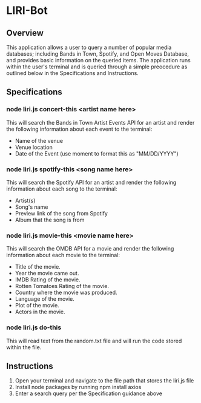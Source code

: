 # LIRI-Bot
## Overview
This application allows a user to query a number of popular media databases; including Bands in Town, Spotify, and Open Moves Database, and provides basic information on the queried items. The application runs within the user's terminal and is queried through a simple preocedure as outlined below in the Specifications and Instructions.

## Specifications
### node liri.js concert-this <span><</span>artist name here<span>></span>
This will search the Bands in Town Artist Events API for an artist and render the following information about each event to the terminal:
* Name of the venue
* Venue location
* Date of the Event (use moment to format this as "MM/DD/YYYY")

### node liri.js spotify-this <span><</span>song name here<span>></span>
This will search the Spotify API for an artist and render the following information about each song to the terminal:
* Artist(s)
* Song's name
* Preview link of the song from Spotify
* Album that the song is from

### node liri.js movie-this <span><</span>movie name here<span>></span>
This will search the OMDB API for a movie and render the following information about each movie to the terminal:
 * Title of the movie.
 * Year the movie came out.
 * IMDB Rating of the movie.
 * Rotten Tomatoes Rating of the movie.
 * Country where the movie was produced.
 * Language of the movie.
 * Plot of the movie.
 * Actors in the movie.

 ### node liri.js do-this
 This will read text from the random.txt file and will run the code stored within the file.

## Instructions
1. Open your terminal and navigate to the file path that stores the liri.js file
1. Install node packages by running npm install axios
1. Enter a search query per the Specification guidance above
